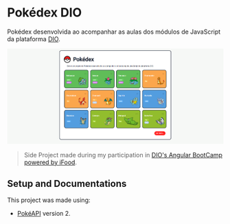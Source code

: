 # Pokédex DIO
Pokédex desenvolvida ao acompanhar as aulas dos módulos de JavaScript da plataforma [DIO](https://web.dio.me/home).

![Print da tela da Pokedéx desenvolvida](/assets/thumbnail.png)

>Side Project made during my participation in [DIO's Angular BootCamp powered by iFood](https://web.dio.me/track/potencia-tech-angular-developer-powered-ifood).

## Setup and Documentations
 This project was made using:
 - [PokéAPI](https://pokeapi.co/docs/v2) version 2.

<!---
    Handling: HTTP requests
-->